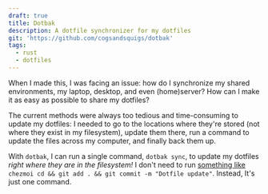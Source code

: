 ```yaml
---
draft: true
title: Dotbak
description: A dotfile synchronizer for my dotfiles
git: 'https://github.com/cogsandsquigs/dotbak'
tags:
  - rust
  - dotfiles
---
```


When I made this, I was facing an issue: how do I synchronize my shared environments, my laptop, desktop, and even (home)server? How can I make it as easy as possible to share my dotfiles?

The current methods were always too tedious and time-consuming to update my dotfiles: I needed to go to the locations where they're stored (not where they exist in my filesystem), update them there, run a command to update the files across my computer, and finally back them up.

With `dotbak`, I can run a single command, `dotbak sync`, to update my dotfiles *right where they are in the filesystem!* I don't need to run [something like](https://www.chezmoi.io/quick-start/#start-using-chezmoi-on-your-current-machine) `chezmoi cd && git add . && git commit -m "Dotfile update"`. Instead, It's just one command.
